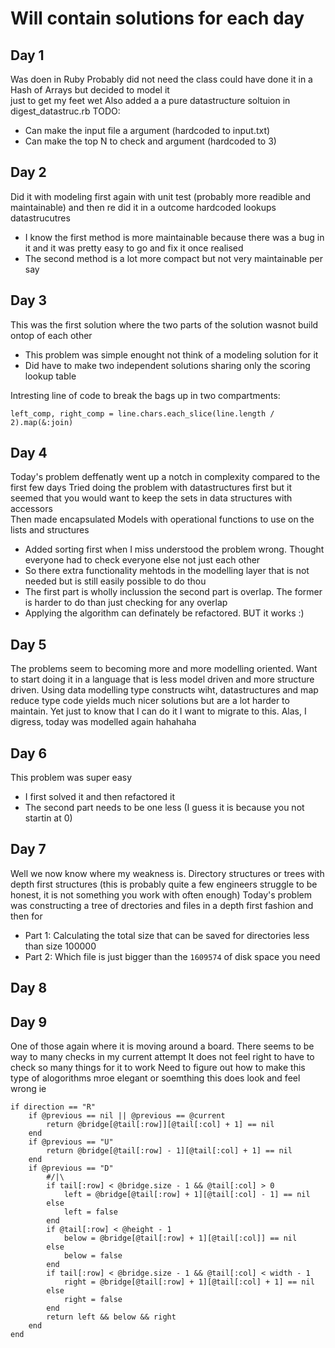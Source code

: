 # Will contain solutions for each day

## Day 1

Was doen in Ruby
Probably did not need the class could have done it in a Hash of Arrays but decided to model it  
just to get my feet wet
Also added a a pure datastructure soltuion in digest_datastruc.rb
TODO:
 - Can make the input file a argument (hardcoded to input.txt)
 - Can make the top N to check and argument (hardcoded to 3)


## Day 2

Did it with modeling first again with unit test (probably more readible and maintainable) and then re did it in a outcome hardcoded lookups datastrucutres
 - I know the first method is more maintainable because there was a bug in it and it was pretty easy to go and fix it once realised
 - The second method is a lot more compact but not very maintainable per say

## Day 3

This was the first solution where the two parts of the solution wasnot build ontop of each other
 - This problem was simple enought not think of a modeling solution for it
 - Did have to make two independent solutions sharing only the scoring lookup table

Intresting line of code to break the bags up in two compartments:  
```
left_comp, right_comp = line.chars.each_slice(line.length / 2).map(&:join)
```

## Day 4

Today's problem deffenatly went up a notch in complexity compared to the first few days
Tried doing the problem with datastructures first but it seemed that you would want to keep the sets in data structures with accessors  
Then made encapsulated Models with operational functions to use on the lists and structures
 - Added sorting first when I miss understood the problem wrong. Thought everyone had to check everyone else not just each other
 - So there extra functionality mehtods in the modelling layer that is not needed but is still easily possible to do thou
 - The first part is wholly inclussion the second part is overlap. The former is harder to do than just checking for any overlap
 - Applying the algorithm can definately be refactored. BUT it works :)

## Day 5

The problems seem to becoming more and more modelling oriented. Want to start doing it in a language that is less model driven and
more structure driven. 
Using data modelling type constructs wiht, datastructures and map reduce type code yields much nicer solutions but are a lot harder to maintain. Yet just to know that I can do it I want to migrate to this.
Alas, I digress, today was modelled again hahahaha

## Day 6

This problem was super easy
 - I first solved it and then refactored it
 - The second part needs to be one less (I guess it is because you not startin at 0)

## Day 7

Well we now know where my weakness is. Directory structures or trees with depth first structures (this is probably quite a few engineers struggle to be honest, it is not something you work with often enough)
Today's problem was constructing a tree of drectories and files in a depth first fashion and then for 
 - Part 1: Calculating the total size that can be saved for directories less than size 100000
 - Part 2: Which file is just bigger than the `1609574` of disk space you need


## Day 8


## Day 9

One of those again where it is moving around a board. There seems to be way to many checks in my current attempt
It does not feel right to have to check so many things for it to work
Need to figure out how to make this type of alogorithms mroe elegant or soemthing this does look and feel wrong
ie 
```
if direction == "R"
    if @previous == nil || @previous == @current
        return @bridge[@tail[:row]][@tail[:col] + 1] == nil
    end
    if @previous == "U"
        return @bridge[@tail[:row] - 1][@tail[:col] + 1] == nil
    end
    if @previous == "D"
        #/|\
        if tail[:row] < @bridge.size - 1 && @tail[:col] > 0
            left = @bridge[@tail[:row] + 1][@tail[:col] - 1] == nil
        else 
            left = false
        end
        if @tail[:row] < @height - 1
            below = @bridge[@tail[:row] + 1][@tail[:col]] == nil
        else 
            below = false
        end
        if tail[:row] < @bridge.size - 1 && @tail[:col] < width - 1
            right = @bridge[@tail[:row] + 1][@tail[:col] + 1] == nil
        else 
            right = false
        end
        return left && below && right 
    end    
end
```

